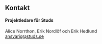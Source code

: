 ## Kontakt

#### Projektledare för Studs

Alice Norrthon, Erik Nordlöf och Erik Hedlund </br>
[ansvarig@studs.se](mailto:ansvarig@studs.se)
